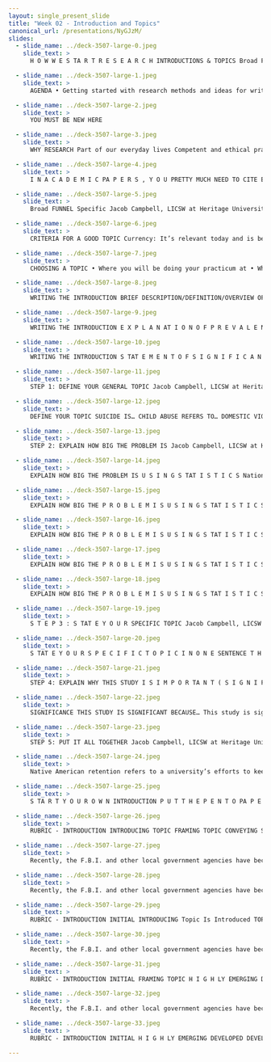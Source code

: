 ```yaml
---
layout: single_present_slide
title: "Week 02 - Introduction and Topics"
canonical_url: /presentations/NyGJzM/
slides:
  - slide_name: ../deck-3507-large-0.jpeg
    slide_text: >
      H O W W E S TA R T R E S E A R C H INTRODUCTIONS & TOPICS Broad FUNNEL Specific TEACHER TERM Fall 2019 SOWK 459 Jacob Campbell, LICSW Heritage University

  - slide_name: ../deck-3507-large-1.jpeg
    slide_text: >
      AGENDA • Getting started with research methods and ideas for writing • How to determine our research topic • Steps in writing an introduction • Using a rubric to assess the introduction Jacob Campbell, LICSW at Heritage University Fall 2019 SOWK 459 Introductions & Topics

  - slide_name: ../deck-3507-large-2.jpeg
    slide_text: >
      YOU MUST BE NEW HERE

  - slide_name: ../deck-3507-large-3.jpeg
    slide_text: >
      WHY RESEARCH Part of our everyday lives Competent and ethical practices Better Consumer of Information (DeCarlo, 2018) Jacob Campbell, LICSW at Heritage University Fall 2019 SOWK 459 Introductions & Topics

  - slide_name: ../deck-3507-large-4.jpeg
    slide_text: >
      I N A C A D E M I C PA P E R S , Y O U PRETTY MUCH NEED TO CITE EVERYTHING E X C E P T: • Historical overviews • Your own ideas or findings • Conclusions (drawn from previously cited work) • Common knowledge Jacob Campbell, LICSW at Heritage University Fall 2019 SOWK 459 Introductions & Topics

  - slide_name: ../deck-3507-large-5.jpeg
    slide_text: >
      Broad FUNNEL Specific Jacob Campbell, LICSW at Heritage University Fall 2019 SOWK 459 Introductions & Topics

  - slide_name: ../deck-3507-large-6.jpeg
    slide_text: >
      CRITERIA FOR A GOOD TOPIC Currency: It’s relevant today and is being discussed in the field Controversy: There is some debate about the issue (i.e., not everyone agrees) Verifiability: It’s something that can be documented and/or measured Focus: Not to broad and not too general (Alderman, 2014) Jacob Campbell, LICSW at Heritage University Fall 2019 SOWK 459 Introductions & Topics

  - slide_name: ../deck-3507-large-7.jpeg
    slide_text: >
      CHOOSING A TOPIC • Where you will be doing your practicum at • What populations you are most interested in • Social work topics you are interested in Jacob Campbell, LICSW at Heritage University Fall 2019 SOWK 459 Introductions & Topics

  - slide_name: ../deck-3507-large-8.jpeg
    slide_text: >
      WRITING THE INTRODUCTION BRIEF DESCRIPTION/DEFINITION/OVERVIEW OF TOPIC Domestic violence refers to any aggressive behavior within the home or between people who reside together. While many people imagine domestic violence as occurring between romantic partners (such as married or cohabitating couples), it can also involve other family members, such as parents and their children. Jacob Campbell, LICSW at Heritage University Fall 2019 SOWK 459 Introductions & Topics

  - slide_name: ../deck-3507-large-9.jpeg
    slide_text: >
      WRITING THE INTRODUCTION E X P L A N AT I O N O F P R E V A L E N C E / I M PA C T N AT I O N A L LY, S TAT E W I D E , A N D L O C A L LY Each year, approximately 4.8 million women and 2.9 million men are victims of intimate partner violence (CDC, 2016). Washington State numbers parallel these trends, with 1 in 10 Washingtonians reporting having been a victim of or witness to domestic violence in the past year (Washington State Department of Health, n.d.). In Yakima County, injuries from domestic violence are the third most common reason 18-24 year old women visit the ER (Schillreff, 2017). Jacob Campbell, LICSW at Heritage University Fall 2019 SOWK 459 Introductions & Topics

  - slide_name: ../deck-3507-large-10.jpeg
    slide_text: >
      WRITING THE INTRODUCTION S TAT E M E N T O F S I G N I F I C A N C E T H AT A N S W E R S THE QUESTION, WHY SHOULD THE READER CARE? Domestic violence leaves many scars and can cost society greatly. In Yakima County, the costs associated with ER visits alone total over $3 million dollars a year (Schillreff, 2017). However, very little is known about what interventions are most successful with Latino families in our area. This study hopes to fill that knowledge gap. Jacob Campbell, LICSW at Heritage University Fall 2019 SOWK 459 Introductions & Topics

  - slide_name: ../deck-3507-large-11.jpeg
    slide_text: >
      STEP 1: DEFINE YOUR GENERAL TOPIC Jacob Campbell, LICSW at Heritage University Fall 2019 SOWK 459 Introductions & Topics

  - slide_name: ../deck-3507-large-12.jpeg
    slide_text: >
      DEFINE YOUR TOPIC SUICIDE IS… CHILD ABUSE REFERS TO… DOMESTIC VIOLENCE IS… Native American retention refers to a university’s efforts to keep Native American students enrolled from one year until the next so they can ultimately complete their degrees. Jacob Campbell, LICSW at Heritage University Fall 2019 SOWK 459 Introductions & Topics

  - slide_name: ../deck-3507-large-13.jpeg
    slide_text: >
      STEP 2: EXPLAIN HOW BIG THE PROBLEM IS Jacob Campbell, LICSW at Heritage University Fall 2019 SOWK 459 Introductions & Topics

  - slide_name: ../deck-3507-large-14.jpeg
    slide_text: >
      EXPLAIN HOW BIG THE PROBLEM IS U S I N G S TAT I S T I C S Nationally… In Washington State… In Tri-Cities… Jacob Campbell, LICSW at Heritage University Fall 2019 SOWK 459 Introductions & Topics

  - slide_name: ../deck-3507-large-15.jpeg
    slide_text: >
      EXPLAIN HOW BIG THE P R O B L E M I S U S I N G S TAT I S T I C S EXAMPLE BY JULIE SCHILLREFF Native American students in the United States have the lowest six-year completion rate (41%) of any US ethnic group (NCES, 2016e) and are the least likely to earn a bachelor’s degree in their lifetime (NCES, 2016a). However, Native students in Washington State are out-performing their national peers in terms of college completion. At public universities, for example, 29% of Native students graduate in four years and 53% graduate within six years. At Heritage University, however, the six-year completion rate for Native American students (0%) falls well below state (45%) and national (48%) averages for this population (Chronicle of Higher Education, nd). Jacob Campbell, LICSW at Heritage University Fall 2019 SOWK 459 Introductions & Topics

  - slide_name: ../deck-3507-large-16.jpeg
    slide_text: >
      EXPLAIN HOW BIG THE P R O B L E M I S U S I N G S TAT I S T I C S EXAMPLE BY JULIE SCHILLREFF Native American students in the United States have the lowest six-year completion rate (41%) of any US ethnic group (NCES, 2016e) and are the least likely to earn a bachelor’s degree in their lifetime (NCES, 2016a). However, Native students in Washington State are out-performing their national peers in terms of college completion. At public universities, for I NNative T R O D Ustudents C E T O P I Cgraduate N AT I O N A LY example, 29% of inL four years and 53% graduate within six years. At Heritage University, however, the six-year completion rate for Native American students (0%) falls well below state (45%) and national (48%) averages for this population (Chronicle of Higher Education, nd). Jacob Campbell, LICSW at Heritage University Fall 2019 SOWK 459 Introductions & Topics

  - slide_name: ../deck-3507-large-17.jpeg
    slide_text: >
      EXPLAIN HOW BIG THE P R O B L E M I S U S I N G S TAT I S T I C S EXAMPLE BY JULIE SCHILLREFF Native American students in the United States have the lowest six-year completion rate (41%) of any US ethnic group (NCES, I N T R O D U C E T O P I C AT 2016e)T Hand are the least likely to earn a bachelor’s degree in E S TAT E L E V E L their lifetime (NCES, 2016a). However, Native students in Washington State are out-performing their national peers in terms of college completion. At public universities, for example, 29% of Native students graduate in four years and 53% graduate within six years. At Heritage University, however, the six-year completion rate for Native American students (0%) falls well below state (45%) and national (48%) averages for this population (Chronicle of Higher Education, nd). Jacob Campbell, LICSW at Heritage University Fall 2019 SOWK 459 Introductions & Topics

  - slide_name: ../deck-3507-large-18.jpeg
    slide_text: >
      EXPLAIN HOW BIG THE P R O B L E M I S U S I N G S TAT I S T I C S EXAMPLE BY JULIE SCHILLREFF Native American students in the United States have the lowest six-year completion rate (41%) of any US ethnic group (NCES, 2016e) and are the least likely to earn a bachelor’s degree in NTRODU C E T O P I CNative AT their lifetime (NCES, I2016a). However, students in THE LOCAL LEVEL Washington State are out-performing their national peers in terms of college completion. At public universities, for example, 29% of Native students graduate in four years and 53% graduate within six years. At Heritage University, however, the six-year completion rate for Native American students (0%) falls well below state (45%) and national (48%) averages for this population (Chronicle of Higher Education, nd). Jacob Campbell, LICSW at Heritage University Fall 2019 SOWK 459 Introductions & Topics

  - slide_name: ../deck-3507-large-19.jpeg
    slide_text: >
      S T E P 3 : S TAT E Y O U R SPECIFIC TOPIC Jacob Campbell, LICSW at Heritage University Fall 2019 SOWK 459 Introductions & Topics

  - slide_name: ../deck-3507-large-20.jpeg
    slide_text: >
      S TAT E Y O U R S P E C I F I C T O P I C I N O N E SENTENCE T H I S S T U D Y W I L L L O O K AT… This study will look at the impact of first-year seminars on Native American student retention at Heritage University. Jacob Campbell, LICSW at Heritage University Fall 2019 SOWK 459 Introductions & Topics

  - slide_name: ../deck-3507-large-21.jpeg
    slide_text: >
      STEP 4: EXPLAIN WHY THIS STUDY I S I M P O R TA N T ( S I G N I F I C A N C E ) Jacob Campbell, LICSW at Heritage University Fall 2019 SOWK 459 Introductions & Topics

  - slide_name: ../deck-3507-large-22.jpeg
    slide_text: >
      SIGNIFICANCE THIS STUDY IS SIGNIFICANT BECAUSE… This study is significant because it has the potential to increase completion rates among Native American students of Heritage University. Heritage students represent the New Majority—low-income, first generation, Native American and Latino college students—and while they arrive with dreams of completing a degree, most fail to do so. By helping us better understand what factors contribute to Native American retention, we can ensure that more Native American student earn degrees. Jacob Campbell, LICSW at Heritage University Fall 2019 SOWK 459 Introductions & Topics

  - slide_name: ../deck-3507-large-23.jpeg
    slide_text: >
      STEP 5: PUT IT ALL TOGETHER Jacob Campbell, LICSW at Heritage University Fall 2019 SOWK 459 Introductions & Topics

  - slide_name: ../deck-3507-large-24.jpeg
    slide_text: >
      Native American retention refers to a university’s efforts to keep Native American students enrolled from one year until the next so they can ultimately complete their degrees. Native American students in the United States have the lowest sixyear completion rate (41%) of any US ethnic group (NCES, 2016e) and are the least likely to earn a bachelor’s degree in their lifetime (NCES, 2016a). However, Native students in Washington State are out-performing their national peers in terms of college completion. At public universities, for example, 29% of Native students graduate in four years and 53% graduate within six years. At Heritage University, however, the six-year completion rate for Native American students (0%) falls well below state (45%) and national (48%) averages for this population (Chronicle of Higher Education, nd). This study will look at the impact of first-year seminars on Native American student retention at Heritage University. This study is significant because it has the potential to increase completion rates among Native American students of Heritage University. Heritage students represent the New Majority—low-income, first generation, Native American and Latino college students—and while they arrive with dreams of completing a degree, most fail to do so. By helping us better understand what factors contribute to Native American retention, we can ensure that more Native American student earn degrees. Jacob Campbell, LICSW at Heritage University Fall 2019 SOWK 459 Introductions & Topics

  - slide_name: ../deck-3507-large-25.jpeg
    slide_text: >
      S TA R T Y O U R O W N INTRODUCTION P U T T H E P E N T O PA P E R … Jacob Campbell, LICSW at Heritage University Fall 2019 SOWK 459 Introductions & Topics

  - slide_name: ../deck-3507-large-26.jpeg
    slide_text: >
      RUBRIC - INTRODUCTION INTRODUCING TOPIC FRAMING TOPIC CONVEYING SIGNIFICANCE OF TOPIC CSWE PRACTICE B E H AV I O R INITIAL EMERGING DEVELOPED H I G H LY DEVELOPED Topic Is Introduced Topic Is Weakly Introduced Topic Is Adequately Introduced Topic Is Clearly Introduced No Attempt At Framing Is Evident Topic Is Framed Either Nationally, At The State Level, Or Locally Topic Is Framed Nationally And/Or At The State Level And Locally Topic Is Framed Nationally, At The State Level, And Locally The Significance Of The Significance Of The Topic Is Weakly The Topic Is Not Conveyed To The Conveyed Reader The SIgnificance Of The Significance Of The Topic Is The Topic Is Clearly Adequately Conveyed To The Conveyed To The Reader Reader A P P LY C R I T I C A L T H I N K I N G T O E N G A G E I N A N A LY S I S O F Q U A N T I TAT I V E A N D Q U A L I TAT I V E RESEARCH METHODS AND RESEARCH FINDINGS. Jacob Campbell, LICSW at Heritage University Fall 2019 SOWK 459 Introductions & Topics

  - slide_name: ../deck-3507-large-27.jpeg
    slide_text: >
      Recently, the F.B.I. and other local government agencies have become particularly watchful of international criminal organizations, which drew their origins from domestic street gangs. Two, in particular, have expanded their status toward that of transnational criminal organizations. They are the Eighteenth Street gang (Calle Dieciocho) and the Mara Salvatrucha gang. Both are originally from Los Angeles, California, an area most commonly known as the Pico-Union area. But today, “cliques” (subsets of member gangs) can now be found anywhere between the U.S., Mexico, and Central America (Vigil, 1998, p.92). This expansion has resulted, predominantly because of immigrant deportation, but also due to the gangs’ recruitment policies and drug smuggling activities. The sudden growth of these local street gangs into global networks continues to undermine authorities as to their power and most importantly, the infrastructure within the gangs. The consequences which may result from this power growth lie anywhere between an increase of narcotics trafficking, to the creation of another global terrorist threat. In order to decipher future consequences of these gangs, further analysis must be made as to how they once began. Jacob Campbell, LICSW at Heritage University Fall 2019 SOWK 459 Introductions & Topics

  - slide_name: ../deck-3507-large-28.jpeg
    slide_text: >
      Recently, the F.B.I. and other local government agencies have become particularly watchful of international criminal organizations, which drew their origins from domestic street gangs. Two, in particular, have expanded their status toward that of transnational criminal organizations. They are the Eighteenth Street gang (Calle Dieciocho) and the Mara Salvatrucha gang. Both are originally from Los Angeles, California, an area most commonly known as the Pico-Union area. But today, “cliques” (subsets of member gangs) can now be found anywhere between the U.S., Mexico, and Central America (Vigil, 1998, p.92). This expansion has resulted, predominantly because of immigrant deportation, but also due to the gangs’ recruitment policies and drug smuggling activities. The sudden growth of these local street gangs into global networks continues to undermine authorities as to their power and most importantly, the infrastructure within the gangs. The consequences which may result from this power growth lie anywhere between an increase of narcotics trafficking, to the creation of another global terrorist threat. In order to decipher future consequences of these gangs, further analysis must be made as to how they once began. Jacob Campbell, LICSW at Heritage University Fall 2019 SOWK 459 Introductions & Topics

  - slide_name: ../deck-3507-large-29.jpeg
    slide_text: >
      RUBRIC - INTRODUCTION INITIAL INTRODUCING Topic Is Introduced TOPIC EMERGING DEVELOPED H I G H LY DEVELOPED Topic Is Weakly Introduced Topic Is Adequately Introduced Topic Is Clearly Introduced Jacob Campbell, LICSW at Heritage University Fall 2019 SOWK 459 Introductions & Topics

  - slide_name: ../deck-3507-large-30.jpeg
    slide_text: >
      Recently, the F.B.I. and other local government agencies have become particularly watchful of international criminal organizations, which drew their origins from domestic street gangs. Two, in particular, have expanded their status toward that of transnational criminal organizations. They are the Eighteenth Street gang (Calle Dieciocho) and the Mara Salvatrucha gang. Both are originally from Los Angeles, California, an area most commonly known as the Pico-Union area. But today, “cliques” (subsets of member gangs) can now be found anywhere between the U.S., Mexico, and Central America (Vigil, 1998, p.92). This expansion has resulted, predominantly because of immigrant deportation, but also due to the gangs’ recruitment policies and drug smuggling activities. The sudden growth of these local street gangs into global networks continues to undermine authorities as to their power and most importantly, the infrastructure within the gangs. The consequences which may result from this power growth lie anywhere between an increase of narcotics trafficking, to the creation of another global terrorist threat. In order to decipher future consequences of these gangs, further analysis must be made as to how they once began. Jacob Campbell, LICSW at Heritage University Fall 2019 SOWK 459 Introductions & Topics

  - slide_name: ../deck-3507-large-31.jpeg
    slide_text: >
      RUBRIC - INTRODUCTION INITIAL FRAMING TOPIC H I G H LY EMERGING DEVELOPED DEVELOPED Topic Is Framed Topic Is Framed Topic Is Framed No Attempt At Either Nationally And/ Nationally, At Framing Is Nationally, At Or At The State The State Level, Evident The State Level, Level And And Locally Or Locally Locally Jacob Campbell, LICSW at Heritage University Fall 2019 SOWK 459 Introductions & Topics

  - slide_name: ../deck-3507-large-32.jpeg
    slide_text: >
      Recently, the F.B.I. and other local government agencies have become particularly watchful of international criminal organizations, which drew their origins from domestic street gangs. Two, in particular, have expanded their status toward that of transnational criminal organizations. They are the Eighteenth Street gang (Calle Dieciocho) and the Mara Salvatrucha gang. Both are originally from Los Angeles, California, an area most commonly known as the Pico-Union area. But today, “cliques” (subsets of member gangs) can now be found anywhere between the U.S., Mexico, and Central America (Vigil, 1998, p.92). This expansion has resulted, predominantly because of immigrant deportation, but also due to the gangs’ recruitment policies and drug smuggling activities. The sudden growth of these local street gangs into global networks continues to undermine authorities as to their power and most importantly, the infrastructure within the gangs. The consequences which may result from this power growth lie anywhere between an increase of narcotics trafficking, to the creation of another global terrorist threat. In order to decipher future consequences of these gangs, further analysis must be made as to how they once began. Jacob Campbell, LICSW at Heritage University Fall 2019 SOWK 459 Introductions & Topics

  - slide_name: ../deck-3507-large-33.jpeg
    slide_text: >
      RUBRIC - INTRODUCTION INITIAL H I G H LY EMERGING DEVELOPED DEVELOPED The Significance The SIgnificance The Significance C O N V E Y I N G The Significance Of The Topic Is Of The Topic Is Of The Topic Is S I G N I F I C A N C E Of The Topic Is Weakly Adequately Clearly OF TOPIC Not Conveyed Conveyed To Conveyed To Conveyed To The Reader The Reader The Reader Jacob Campbell, LICSW at Heritage University Fall 2019 SOWK 459 Introductions & Topics

---
```

